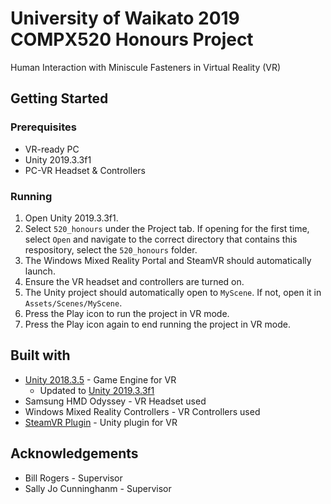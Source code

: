 # University of Waikato 2019 COMPX520 Honours Project
Human Interaction with Miniscule Fasteners in Virtual Reality (VR)

## Getting Started

### Prerequisites

* VR-ready PC
* Unity 2019.3.3f1
* PC-VR Headset & Controllers

### Running

1. Open Unity 2019.3.3f1.
2. Select ```520_honours``` under the Project tab. If opening for the first time, select ```Open``` and navigate to the correct directory that contains this respository, select the ```520_honours``` folder.
3. The Windows Mixed Reality Portal and SteamVR should automatically launch.
4. Ensure the VR headset and controllers are turned on.
5. The Unity project should automatically open to ```MyScene```. If not, open it in ```Assets/Scenes/MyScene```.
6. Press the Play icon to run the project in VR mode.
7. Press the Play icon again to end running the project in VR mode.
    
## Built with

* [Unity 2018.3.5](https://unity3d.com/get-unity/download/archive) - Game Engine for VR
    * Updated to [Unity 2019.3.3f1](https://unity3d.com/get-unity/download/archive)
* Samsung HMD Odyssey - VR Headset used
* Windows Mixed Reality Controllers - VR Controllers used
* [SteamVR Plugin](https://assetstore.unity.com/packages/tools/integration/steamvr-plugin-32647) - Unity plugin for VR

## Acknowledgements

* Bill Rogers - Supervisor
* Sally Jo Cunninghanm - Supervisor
